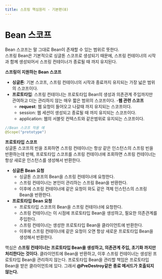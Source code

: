 ```yaml
---
title: 스프링 핵심원리 - 기본편(8)
---
```


# Bean 스코프
Bean 스코프는 말 그대로 Bean이 존재할 수 있는 범위르 뜻한다.   
스프링 Bean은 기본적으로 싱글톤 스코프로 생성되기 때문에, 스프링 컨테이너의 시작과 함께 생성되어서 스프링 컨테이너가 종료될 때 까지 유지된다.   

**스프링이 지원하는 Bean 스코프**   
- **싱글톤**: 기본 스코프, 스프링 컨테이너의 시작과 종료까지 유지되는 가장 넓은 범위의 스코프이다.
- **프로토타입**: 스프링 컨테이너는 프로토타입 Bean의 생성과 의존관계 주입까지만 관여하고 더는 관리하지 않는 매우 짧은 범위의 스코프이다.
-**웹 관련 스코프**
	- **request**: 웹 요청이 들어오고 나갈때 까지 유지되는 스코프이다.
	- session: 웹 세션이 생성되고 종료될 때 까지 유지되는 스코프이다.
	- application: 웹의 서블릿 컨텍스트와 같은범위로 유지되는 스코프이다.

```java
//Bean 스코프 적용 예
@Scope("prototype")
```

**프로토타입 스코프**   
싱글톤 스코프의 빈을 조회하면 스프링 컨테이너는 항상 같은 인스턴스의 스프링 빈을 반환하는데 반해, 프로토타입 스코프를 스프링 컨테이너에 조회하면 스프링 컨테이너는 항상 새로운 인스턴스를 생성해서 반환한다.   
- **싱글톤 Bean 요청**
	- 싱글톤 스코프의 Bean을 스프링 컨테이너에 요청한다.
	- 스프링 컨테이너는 본인이 관리하는 스프링 Bean을 반환한다.
	- 이후에 스프링 컨테이너에 같은 요청이 와도 같은 객체 인스턴스의 스프링 Bean을 반환한다.
- **프로토타입 Bean 요청**
	- 프로토타입 스코프의 Bean을 스프링 컨테이너에 요청한다.
	- 스프링 컨테이너는 이 시점에 프로토타입 Bean을 생성하고, 필요한 의존관계를 주입한다.
	- 스프링 컨테이너는 생성한 프로토타입 Bean을 클라이언트에 반환한다.
	- 이후에 스프링 컨테이너에 같은 요청이 오면 항상 새로운 프로토타입 Bean을 생성해서 반환한다.

핵심은 **스프링 컨테이너는 프로토타입 Bean을 생성하고, 의존관계 주입, 초기화 까지만 처리한다는 것이다.** 클라이언트에 Bean을 반환하고, 이후 스프링 컨테이너는 생성된 프로토타입 Bean을 관리하지 않는다. 프로토타입 Bean을 관리할 책임은 프로토타입 Bean을 받은 클라이언트에 있다. 그래서 **@PreDestroy같은 종료 메서드가 호출되지 않는다.**
